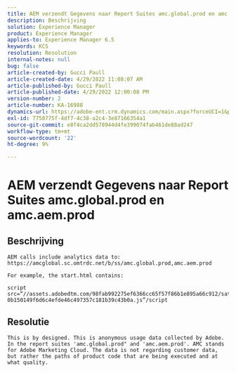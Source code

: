 ```yaml
---
title: AEM verzendt Gegevens naar Report Suites amc.global.prod en amc.aem.prod
description: Beschrijving
solution: Experience Manager
product: Experience Manager
applies-to: Experience Manager 6.5
keywords: KCS
resolution: Resolution
internal-notes: null
bug: false
article-created-by: Gucci Paull
article-created-date: 4/29/2022 11:08:07 AM
article-published-by: Gucci Paull
article-published-date: 4/29/2022 12:00:08 PM
version-number: 2
article-number: KA-16988
dynamics-url: https://adobe-ent.crm.dynamics.com/main.aspx?forceUCI=1&pagetype=entityrecord&etn=knowledgearticle&id=ca7ac9a4-acc7-ec11-a7b6-0022480a10ee
exl-id: 7750775f-4df7-4c38-a2c4-3e87166354a1
source-git-commit: e8f4ca2dd578944d4fe399074fab461de88ad247
workflow-type: tm+mt
source-wordcount: '22'
ht-degree: 9%

---
```


# AEM verzendt Gegevens naar Report Suites amc.global.prod en amc.aem.prod

## Beschrijving



```
AEM calls include analytics data to: https://amcglobal.sc.omtrdc.net/b/ss/amc.global.prod,amc.aem.prod

For example, the start.html contains:

script src=“//assets.adobedtm.com/98fab992275ef6366cc65f57f86b1e895a66c912/satelliteLib-0b150149f6d6c4efde46c497357c181b39c43b0a.js”/script
```





## Resolutie



```
This is by designed. This is anonymous usage data collected by Adobe. In the report suites 'amc.global.prod" and 'amc.aem.prod'. AMC stands for Adobe Marketing Cloud. The data is not regarding customer data, but rather the paths of product code that are being executed and at what quality.
```
